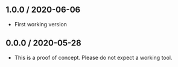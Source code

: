 ## 1.0.0 / 2020-06-06
  * First working version
## 0.0.0 / 2020-05-28
  * This is a proof of concept. Please do not expect a working tool.
